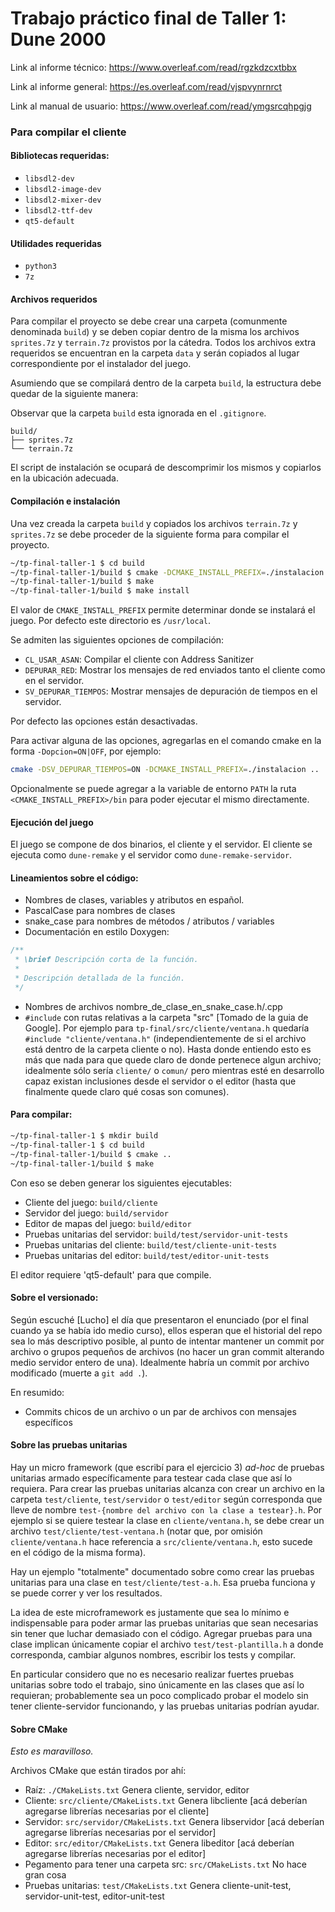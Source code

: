 # Trabajo práctico final de Taller 1: Dune 2000

Link al informe técnico: https://www.overleaf.com/read/rgzkdzcxtbbx

Link al informe general: https://es.overleaf.com/read/vjspvynrnrct

Link al manual de usuario: https://www.overleaf.com/read/ymgsrcqhpgjg

### Para compilar el cliente
#### Bibliotecas requeridas:
- `libsdl2-dev`
- `libsdl2-image-dev`
- `libsdl2-mixer-dev`
- `libsdl2-ttf-dev`
- `qt5-default`

#### Utilidades requeridas
- `python3`
- `7z`

#### Archivos requeridos
Para compilar el proyecto se debe crear una carpeta (comunmente denominada 
`build`) y se deben copiar dentro de la misma los archivos `sprites.7z` y
`terrain.7z` provistos por la cátedra.
Todos los archivos extra requeridos se encuentran en la carpeta `data` y serán
copiados al lugar correspondiente por el instalador del juego.

Asumiendo que se compilará dentro de la carpeta `build`, la estructura debe
quedar de la siguiente manera:

Observar que la carpeta `build` esta ignorada en el `.gitignore`.

```
build/
├── sprites.7z
└── terrain.7z
```

El script de instalación se ocupará de descomprimir los mismos y copiarlos en
la ubicación adecuada.

#### Compilación e instalación
Una vez creada la carpeta `build` y copiados los archivos `terrain.7z` y
`sprites.7z` se debe proceder de la siguiente forma para compilar el proyecto.
```bash
~/tp-final-taller-1 $ cd build
~/tp-final-taller-1/build $ cmake -DCMAKE_INSTALL_PREFIX=./instalacion ..
~/tp-final-taller-1/build $ make
~/tp-final-taller-1/build $ make install
```

El valor de `CMAKE_INSTALL_PREFIX` permite determinar donde se instalará el
juego. Por defecto este directorio es `/usr/local`.

Se admiten las siguientes opciones de compilación:
- `CL_USAR_ASAN`: Compilar el cliente con Address Sanitizer
- `DEPURAR_RED`: Mostrar los mensajes de red enviados tanto el cliente como
en el servidor.
- `SV_DEPURAR_TIEMPOS`: Mostrar mensajes de depuración de tiempos en el servidor.

Por defecto las opciones están desactivadas.

Para activar alguna de las opciones, agregarlas en el comando cmake en la forma
`-Dopcion=ON|OFF`, por ejemplo:

```bash
cmake -DSV_DEPURAR_TIEMPOS=ON -DCMAKE_INSTALL_PREFIX=./instalacion ..
```

Opcionalmente se puede agregar a la variable de entorno `PATH` la ruta
`<CMAKE_INSTALL_PREFIX>/bin` para poder ejecutar el mismo directamente.


#### Ejecución del juego
El juego se compone de dos binarios, el cliente y el servidor. El cliente
se ejecuta como `dune-remake` y el servidor como `dune-remake-servidor`.


#### Lineamientos sobre el código:

- Nombres de clases, variables y atributos en español.
- PascalCase para nombres de clases
- snake_case para nombres de métodos / atributos / variables
- Documentación en estilo Doxygen:
```cpp
/**
 * \brief Descripción corta de la función.
 * 
 * Descripción detallada de la función.
 */
```
- Nombres de archivos nombre_de_clase_en_snake_case.h/.cpp
- `#include` con rutas relativas a la carpeta "src" [Tomado de la guia de Google]. Por ejemplo para `tp-final/src/cliente/ventana.h` quedaría `#include "cliente/ventana.h"` (independientemente de si el archivo está dentro de la carpeta cliente o no). Hasta donde entiendo esto es más que nada para que quede claro de donde pertenece algun archivo; idealmente sólo sería `cliente/` o `comun/` pero mientras esté en desarrollo capaz existan inclusiones desde el servidor o el editor (hasta que finalmente quede claro qué cosas son comunes).

#### Para compilar:
```bash
~/tp-final-taller-1 $ mkdir build
~/tp-final-taller-1 $ cd build
~/tp-final-taller-1/build $ cmake ..
~/tp-final-taller-1/build $ make
```
Con eso se deben generar los siguientes ejecutables:
- Cliente del juego: `build/cliente`
- Servidor del juego: `build/servidor`
- Editor de mapas del juego: `build/editor`
- Pruebas unitarias del servidor: `build/test/servidor-unit-tests`
- Pruebas unitarias del cliente: `build/test/cliente-unit-tests`
- Pruebas unitarias del editor: `build/test/editor-unit-tests`

El editor requiere 'qt5-default' para que compile.

#### Sobre el versionado:
Según escuché [Lucho] el día que presentaron el enunciado (por el final cuando ya se había ido medio curso), ellos esperan que el historial del repo sea lo más descriptivo posible, al punto de intentar mantener un commit por archivo o grupos pequeños de archivos (no hacer un gran commit alterando medio servidor entero de una). Idealmente habría un commit por archivo modificado (muerte a `git add .`).

En resumido:
- Commits chicos de un archivo o un par de archivos con mensajes específicos


#### Sobre las pruebas unitarias
Hay un micro framework (que escribí para el ejercicio 3) _ad-hoc_ de pruebas unitarias armado específicamente para testear cada clase que así lo requiera. Para crear las pruebas unitarias alcanza con crear un archivo en la carpeta `test/cliente`, `test/servidor` o `test/editor` según corresponda que lleve de nombre `test-{nombre del archivo con la clase a testear}.h`. Por ejemplo si se quiere testear la clase en `cliente/ventana.h`, se debe crear un archivo `test/cliente/test-ventana.h` (notar que, por omisión `cliente/ventana.h` hace referencia a `src/cliente/ventana.h`, esto sucede en el código de la misma forma).

Hay un ejemplo "totalmente" documentado sobre como crear las pruebas unitarias para una clase
en `test/cliente/test-a.h`. Esa prueba funciona y se puede correr y ver los resultados.

La idea de este microframework es justamente que sea lo mínimo e  indispensable para poder armar las pruebas unitarias que sean necesarias sin tener que luchar demasiado con el código. Agregar pruebas para una clase implican únicamente copiar el archivo `test/test-plantilla.h` a donde  corresponda, cambiar algunos nombres, escribir los tests y compilar.

En particular considero que no es necesario realizar fuertes pruebas unitarias sobre todo el trabajo, sino únicamente en las clases que así lo requieran; probablemente sea un poco complicado probar el modelo sin tener cliente-servidor funcionando, y las pruebas unitarias podrían ayudar.

#### Sobre CMake
_Esto es maravilloso._

Archivos CMake que están tirados por ahí:
- Raíz: `./CMakeLists.txt`
Genera cliente, servidor, editor
- Cliente: `src/cliente/CMakeLists.txt`
Genera libcliente [acá deberían agregarse librerías necesarias por el cliente]
- Servidor: `src/servidor/CMakeLists.txt`
Genera libservidor [acá deberían agregarse librerías necesarias por el servidor]
- Editor: `src/editor/CMakeLists.txt`
Genera libeditor [acá deberían agregarse librerías necesarias por el editor]
- Pegamento para tener una carpeta src: `src/CMakeLists.txt`
No hace gran cosa
- Pruebas unitarias: `test/CMakeLists.txt`
Genera cliente-unit-test, servidor-unit-test, editor-unit-test

